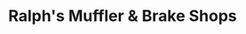 ---
title: "Ralph's Muffler & Brake Shops"
url: /indianapolis/ralphs-muffler-und-brake-shops/
shop: Autoteile
---